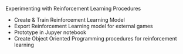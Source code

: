 Experimenting with Reinforcement Learning Procedures
- Create & Train Reinforcement Learning Model 
- Export Reinforcement Learning model for external games
- Prototype in Jupyer notebook
- Create Object Oriented Programming procedures for reinforcement learning

